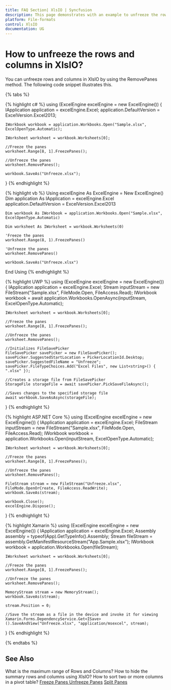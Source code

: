 ```yaml
---
title: FAQ Section| XlsIO | Syncfusion
description: This page demonstrates with an example to unfreeze the rows and columns using Syncfusion .NET Excel library (XlsIO).
platform: File-formats
control: XlsIO
documentation: UG
---
```


# How to unfreeze the rows and columns in XlsIO?

You can unfreeze rows and columns in XlsIO by using the RemovePanes method. The following code snippet illustrates this.

{% tabs %}  

{% highlight c# %}
using (ExcelEngine excelEngine = new ExcelEngine())
{
    IApplication application = excelEngine.Excel;
    application.DefaultVersion = ExcelVersion.Excel2013;

    IWorkbook workbook = application.Workbooks.Open("Sample.xlsx", ExcelOpenType.Automatic);

    IWorksheet worksheet = workbook.Worksheets[0];

    //Freeze the panes
    worksheet.Range[8, 1].FreezePanes();

    //Unfreeze the panes
    worksheet.RemovePanes();

    workbook.SaveAs("Unfreeze.xlsx");
}
{% endhighlight %}

{% highlight vb %}
Using excelEngine As ExcelEngine = New ExcelEngine()
    Dim application As IApplication = excelEngine.Excel
    application.DefaultVersion = ExcelVersion.Excel2013

    Dim workbook As IWorkbook = application.Workbooks.Open("Sample.xlsx", ExcelOpenType.Automatic)

    Dim worksheet As IWorksheet = workbook.Worksheets(0)

    'Freeze the panes
    worksheet.Range(8, 1).FreezePanes()

    'Unfreeze the panes
    worksheet.RemovePanes()

    workbook.SaveAs("Unfreeze.xlsx")
End Using
{% endhighlight %}

{% highlight UWP %}
using (ExcelEngine excelEngine = new ExcelEngine())
{
    IApplication application = excelEngine.Excel;
    Stream inputStream = new FileStream("Sample.xlsx", FileMode.Open, FileAccess.Read);
    IWorkbook workbook = await application.Workbooks.OpenAsync(inputStream, ExcelOpenType.Automatic);

    IWorksheet worksheet = workbook.Worksheets[0];

    //Freeze the panes
    worksheet.Range[8, 1].FreezePanes();

    //Unfreeze the panes
    worksheet.RemovePanes();

    //Initializes FileSavePicker
    FileSavePicker savePicker = new FileSavePicker();
    savePicker.SuggestedStartLocation = PickerLocationId.Desktop;
    savePicker.SuggestedFileName = "Unfreeze";
    savePicker.FileTypeChoices.Add("Excel Files", new List<string>() { ".xlsx" });

    //Creates a storage file from FileSavePicker
    StorageFile storageFile = await savePicker.PickSaveFileAsync();

    //Saves changes to the specified storage file
    await workbook.SaveAsAsync(storageFile);
}
{% endhighlight %}

{% highlight ASP.NET Core %}
using (ExcelEngine excelEngine = new ExcelEngine())
{
    IApplication application = excelEngine.Excel;
    FileStream inputStream = new FileStream("Sample.xlsx", FileMode.Open, FileAccess.Read);
    IWorkbook workbook = application.Workbooks.Open(inputStream, ExcelOpenType.Automatic);

    IWorksheet worksheet = workbook.Worksheets[0];

    //Freeze the panes
    worksheet.Range[8, 1].FreezePanes();

    //Unfreeze the panes
    worksheet.RemovePanes();

    FileStream stream = new FileStream("Unfreeze.xlsx", FileMode.OpenOrCreate, FileAccess.ReadWrite);
    workbook.SaveAs(stream);

    workbook.Close();
    excelEngine.Dispose();
}
{% endhighlight %}

{% highlight Xamarin %}
using (ExcelEngine excelEngine = new ExcelEngine())
{
    IApplication application = excelEngine.Excel;
    Assembly assembly = typeof(App).GetTypeInfo().Assembly;
    Stream fileStream = assembly.GetManifestResourceStream("App.Sample.xlsx");
    IWorkbook workbook = application.Workbooks.Open(fileStream);

    IWorksheet worksheet = workbook.Worksheets[0];

    //Freeze the panes
    worksheet.Range[8, 1].FreezePanes();

    //Unfreeze the panes
    worksheet.RemovePanes();

    MemoryStream stream = new MemoryStream();
    workbook.SaveAs(stream);

    stream.Position = 0;

    //Save the stream as a file in the device and invoke it for viewing
    Xamarin.Forms.DependencyService.Get<ISave>().SaveAndView("Unfreeze.xlsx", "application/msexcel", stream);
}
{% endhighlight %}

  {% endtabs %}  

## See Also

What is the maximum range of Rows and Columns?
How to hide the summary rows and columns using XlsIO?
How to sort two or more columns in a pivot table?
[Freeze Panes ](https://help.syncfusion.com/file-formats/xlsio/working-with-excel-worksheet#freeze-panes)
[Unfreeze Panes](https://help.syncfusion.com/file-formats/xlsio/working-with-excel-worksheet#unfreeze-panes)
[Split Panes](https://help.syncfusion.com/file-formats/xlsio/working-with-excel-worksheet#split-panes)
